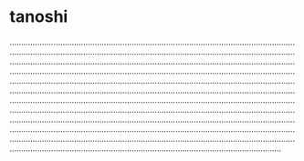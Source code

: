 # tanoshi
..........................................................................................................................................................................................................................................................................................................................................................................................................................................................................................................................................................................................................................................................................................................................................................................................................................................................................................................................................................................................................................................................................................................................................................................................................................................................................................................................................................................................................................................................................................................................................